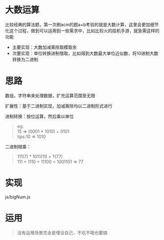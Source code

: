 # 大数运算
比较经典的算法题，第一次刷acm的题a+b考验的就是大数计算，这里会更加细节化这个过程，做到可以运用到一些需求中，比如比较火的挂机手游，就急需这样的功能

- 主要实现：大数加减乘除取模取余
- 次要实现：单位转换进制借取，比如得到大数最大单位近似数，将10进制大数转换为二进制

# 思路
数组，字符串来处理数据，扩充运算范围至无限

扩展性：基于二进制实现，加减乘除均以二进制形式进行

进制转换：按位运算，然后乘以单位
> eg:<br>
> 15 => (0001 * 1010) + 0101
> <br>tips:10 => 1010

二进制相乘：
> 111(7) * 1011(11) = ?(77)<br>
> 111 + 1110 + 11100 = 1001101 => 77

# 实现
js/bigNum.js

# 运用
> 没有运用场景完全是埋没自己，不吃不喝也要搞
